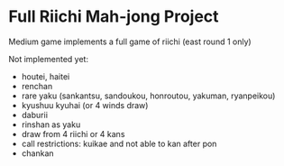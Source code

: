 # Full Riichi Mah-jong Project

Medium game implements a full game of riichi (east round 1 only)

Not implemented yet:
- houtei, haitei
- renchan
- rare yaku (sankantsu, sandoukou, honroutou, yakuman, ryanpeikou)
- kyushuu kyuhai (or 4 winds draw)
- daburii
- rinshan as yaku
- draw from 4 riichi or 4 kans
- call restrictions: kuikae and not able to kan after pon
- chankan